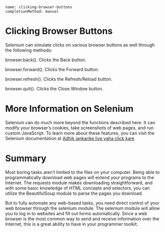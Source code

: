 ```ngMeta
name: clicking-browser-buttons
completionMethod: manual
```
# Clicking Browser Buttons
Selenium can simulate clicks on various browser buttons as well through the following methods:

browser.back(). Clicks the Back button.

browser.forward(). Clicks the Forward button.

browser.refresh(). Clicks the Refresh/Reload button.

browser.quit(). Clicks the Close Window button.

# More Information on Selenium
Selenium can do much more beyond the functions described here. It can modify your browser’s cookies, take screenshots of web pages, and run custom JavaScript. To learn more about these features, you can visit the Selenium documentation at <span><a href="http://selenium-python.readthedocs.org/">Adhik jankarike liye yaha click kare</a></span>

# Summary
Most boring tasks aren’t limited to the files on your computer. Being able to programmatically download web pages will extend your programs to the Internet. The requests module makes downloading straightforward, and with some basic knowledge of HTML concepts and selectors, you can utilize the BeautifulSoup module to parse the pages you download.

But to fully automate any web-based tasks, you need direct control of your web browser through the selenium module. The selenium module will allow you to log in to websites and fill out forms automatically. Since a web browser is the most common way to send and receive information over the Internet, this is a great ability to have in your programmer toolkit.